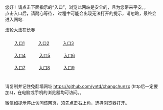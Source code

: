 您好！请点击下面指示的“入口”，浏览此网站是安全的，且为您带来平安。。 <br/>
点击入口后，请耐心等待， 过程中可能会出现无法打开的提示，请忽略，最终会进入网站. </br>

法轮大法在长春<br/>
<div style="padding:10px"><a style="margin:20px" target="_blank" href="https://d36p7mjdlapp4l.cloudfront.net/2Qpsp?mjfzkipk" id="ccLink1" rel="nofollow">入口1</a> <a target="_blank" style="margin:20px" href="https://d1x1jli4pd4a01.cloudfront.net/2Qpsp?wbgjmugp" id="ccLink2" rel="nofollow">入口2</a> <a style="margin:20px" target="_blank" href="https://d3cj060haae4j1.cloudfront.net/2Qpsp?zwbtu" id="ccLink3" rel="nofollow">入口3</a></div>

<div style="padding:10px" ><a style="margin:20px" target="_blank" href="https://d36p7mjdlapp4l.cloudfront.net/2Qpsp?mjfzkipk" id="ccLink4" rel="nofollow">入口4</a> <a style="margin:20px" href="https://d1x1jli4pd4a01.cloudfront.net/2Qpsp?wbgjmugp" target="_blank" id="ccLink5" rel="nofollow">入口5</a> <a style="margin:20px" href="https://d3cj060haae4j1.cloudfront.net/2Qpsp?zwbtu" target="_blank" id="ccLink6" rel="nofollow">入口6</a></div>

<div style="padding:10px"><a style="margin:20px" target="_blank" href="https://d36p7mjdlapp4l.cloudfront.net/2Qpsp?mjfzkipk" id="ccLink7" rel="nofollow">入口7</a> <a style="margin:20px" href="https://d1x1jli4pd4a01.cloudfront.net/2Qpsp?wbgjmugp" target="_blank" id="ccLink8" rel="nofollow">入口8</a> <a style="margin:20px" target="_blank" href="https://d3cj060haae4j1.cloudfront.net/2Qpsp?zwbtu" id="ccLink9" rel="nofollow">入口9</a></div>

<br/>



请复制并记住免翻墙网址 https://github.com/yntd/changchunzx (http后一定要加s)，在电脑或手机的浏览器均可访问。。<br/>

微信如提示停止访问该网页，须先点击右上角，选择浏览器打开。

